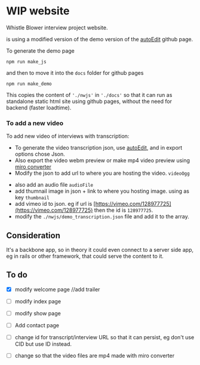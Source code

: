 # WIP website 

Whistle Blower interview project website. 

is using a modified version of the demo version of the [autoEdit][autoedit] github page.


To generate the demo page

```
npm run make_js
```

<!--   "make_js": "browserify lib/app/app.js > nwjs/app.js", could be changed to 

  "make_js": "browserify lib/app/app.js > nwjs/app.js", -->

and then to move it into the `docs` folder for github pages 

```
npm run make_demo
```

This copies the content of `'./nwjs'` in `'./docs'` so that it can run as standalone static html site using github pages, without the need for backend (faster loadtime).

### To add a new video 
To add new video of interviews with transcription:

- To generate the video transcription json, use [autoEdit][autoEdit], and in export options chose Json.
- Also export the video webm preview or make mp4 video preview using [miro converter][miroConverter]
- Modify the json to add url to where you are hosting the video. `videoOgg`

<!-- To get video id from vimeo :
`https://player.vimeo.com/video/<vimeoVideoId>/config` 

is the `url` key after the  `mime":"video/mp4"` -->

- also add an audio file `audioFile`
- add thumnail image in json + link to where you hosting image. using as key `thumbnail`
- add vimeo id to json. eg if url is [https://vimeo.com/128977725](https://vimeo.com/128977725) then the id is `128977725`.
- modify the `./nwjs/demo_transcription.json` file and add it to the array. 

<!-- could store videos and images in assets, but make the side heavier -->

<!-- if you have transcriptions as SRT can use srt parser converter module to make json -->


## Consideration

It's a backbone app, so in theory it could even connect to a server side app, eg in rails or other framework, that could serve the content to it. 


## To do 

- [X] modify welcome page //add trailer
- [ ] modify index page 
- [ ] modify show page
- [ ] Add contact page 
- [ ] change id for transcript/interview URL so that it can persist, eg don't use CID but use ID instead.
- [ ] change so that the video files are mp4 made with miro converter 


<!-- Consider connecting to a google spreadsheet for backend. (similar to prototype made for niels before?) -->

<!-- consider making autoEdit script that takes transcriptions in database of autoEdit2 and makes the demo_transcription.json file with it. -->


<!-- Links -->

[autoEdit]: www.autoedit.io
[miroConverter]: https://www.macupdate.com/app/mac/33832/miro-video-converter